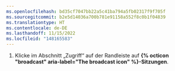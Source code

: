```yaml
---
ms.openlocfilehash: bd35cf7047bb22a5c41ba794a5fb02317f9f705f
ms.sourcegitcommit: b2e5d14036a700b781e91158a552f8c0b1f04839
ms.translationtype: HT
ms.contentlocale: de-DE
ms.lasthandoff: 11/15/2022
ms.locfileid: "148165583"
---
```

1. Klicke im Abschnitt „Zugriff“ auf der Randleiste auf **{% octicon "broadcast" aria-label="The broadcast icon" %}-Sitzungen**.